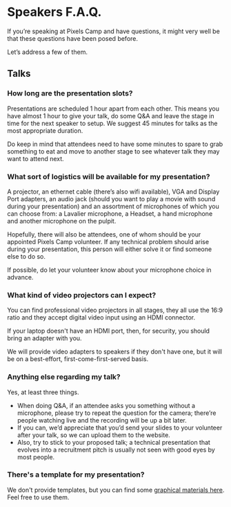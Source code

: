 # Speakers F.A.Q.

If you’re speaking at Pixels Camp and have questions, it might very well be that these questions have been posed before.

Let’s address a few of them.

## Talks

### How long are the presentation slots?

Presentations are scheduled 1 hour apart from each other. This means you have almost 1 hour to give your talk, do some Q&A and leave the stage in time for the next speaker to setup. We suggest 45 minutes for talks as the most appropriate duration.

Do keep in mind that attendees need to have some minutes to spare to grab something to eat and move to another stage to see whatever talk they may want to attend next.

### What sort of logistics will be available for my presentation?

A projector, an ethernet cable (there’s also wifi available), VGA and Display Port adapters, an audio jack (should you want to play a movie with sound during your presentation) and an assortment of microphones of which you can choose from: a Lavalier microphone, a Headset, a hand microphone and another microphone on the pulpit.

Hopefully, there will also be attendees, one of whom should be your appointed Pixels Camp volunteer. If any technical problem should arise during your presentation, this person will either solve it or find someone else to do so.

If possible, do let your volunteer know about your microphone choice in advance.

### What kind of video projectors can I expect?

You can find professional video projectors in all stages, they all use the 16:9 ratio and they accept digital video input using an HDMI connector.

If your laptop doesn't have an HDMI port, then, for security, you should bring an adapter with you.

We will provide video adapters to speakers if they don't have one, but it will be on a best-effort, first-come-first-served basis.

### Anything else regarding my talk?

Yes, at least three things.

* When doing Q&A, if an attendee asks you something without a microphone, please try to repeat the question for the camera; there’re people watching live and the recording will be up a bit later.
* If you can, we’d appreciate that you’d send your slides to your volunteer after your talk, so we can upload them to the website.
* Also, try to stick to your proposed talk; a technical presentation that evolves into a recruitment pitch is usually not seen with good eyes by most people.

### There's a template for my presentation?

We don't provide templates, but you can find some [graphical materials here][1]. Feel free to use them.

[1]: https://www.dropbox.com/sh/435ozo55bqr9n5t/AAA-Vff5SJ12Om0wFDFwiJ82a?dl=0

